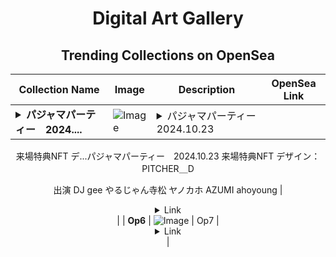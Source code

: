 <div align="center">

# Digital Art Gallery

## Trending Collections on OpenSea

| Collection Name                       | Image                                                                                     | Description                       | OpenSea Link                                                                                          |
|---------------------------------------|-------------------------------------------------------------------------------------------|-----------------------------------|--------------------------------------------------------------------------------------------------------|
| **<details><summary>パジャマパーティー　2024....</summary>パジャマパーティー　2024.10.23</details>** | ![Image](https://i.seadn.io/s/raw/files/93724094e1c024b4e65e0988c2df86ba.jpg?w=500&auto=format?w=200&auto=format) | <details><summary>パジャマパーティー　2024.10.23
来場特典NFT
デ...</summary>パジャマパーティー　2024.10.23
来場特典NFT
デザイン：PITCHER＿D

出演
DJ gee
やるじゃん寺松
ヤノカホ
AZUMI
ahoyoung</details> | <details><summary>Link</summary>[パジャマパーティー　2024.10.23](https://opensea.io/collection/paziyamapa-tei-2024-10-23)</details> |
| **Op6** | ![Image](https://i.seadn.io/s/raw/files/821a870714ca84b7908977060db6cf00.png?w=500&auto=format?w=200&auto=format) | Op7 | <details><summary>Link</summary>[Op6](https://opensea.io/collection/op6)</details> |

</div>